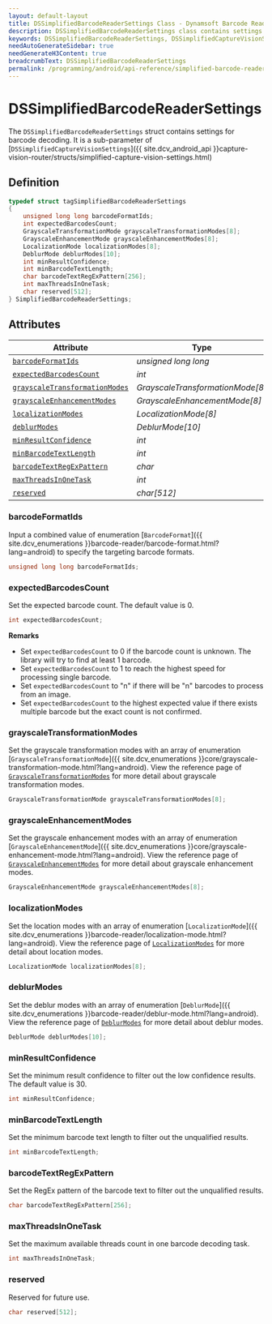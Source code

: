 ```yaml
---
layout: default-layout
title: DSSimplifiedBarcodeReaderSettings Class - Dynamsoft Barcode Reader Android Edition
description: DSSimplifiedBarcodeReaderSettings class contains settings for barcode decoding. It is a sub-parameter of DSSimplifiedCaptureVisionSettings
keywords: DSSimplifiedBarcodeReaderSettings, DSSimplifiedCaptureVisionSettings, inverted barcode, Deblur, localization, expected barcodes count, barcode format, confidence, RegEx pattern
needAutoGenerateSidebar: true
needGenerateH3Content: true
breadcrumbText: DSSimplifiedBarcodeReaderSettings
permalink: /programming/android/api-reference/simplified-barcode-reader-settings.html
---
```


# DSSimplifiedBarcodeReaderSettings

The `DSSimplifiedBarcodeReaderSettings` struct contains settings for barcode decoding. It is a sub-parameter of [`DSSimplifiedCaptureVisionSettings`]({{ site.dcv_android_api }}capture-vision-router/structs/simplified-capture-vision-settings.html)

## Definition

```cpp
typedef struct tagSimplifiedBarcodeReaderSettings
{
    unsigned long long barcodeFormatIds;
    int expectedBarcodesCount;
    GrayscaleTransformationMode grayscaleTransformationModes[8];
    GrayscaleEnhancementMode grayscaleEnhancementModes[8];
    LocalizationMode localizationModes[8];
    DeblurMode deblurModes[10];
    int minResultConfidence;
    int minBarcodeTextLength;
    char barcodeTextRegExPattern[256];
    int maxThreadsInOneTask;
    char reserved[512];
} SimplifiedBarcodeReaderSettings;
```

## Attributes

| Attribute | Type |
| --------- | ---- |
| [`barcodeFormatIds`](#barcodeformatids) | *unsigned long long* |
| [`expectedBarcodesCount`](#expectedbarcodescount) | *int* |
| [`grayscaleTransformationModes`](#grayscaletransformationmodes) | *GrayscaleTransformationMode[8]* |
| [`grayscaleEnhancementModes`](#grayscaleenhancementmodes) | *GrayscaleEnhancementMode[8]* |
| [`localizationModes`](#localizationmodes) | *LocalizationMode[8]* |
| [`deblurModes`](#deblurmodes) | *DeblurMode[10]* |
| [`minResultConfidence`](#minresultconfidence) | *int* |
| [`minBarcodeTextLength`](#minbarcodetextlength) | *int* |
| [`barcodeTextRegExPattern`](#barcodetextregexpattern) | *char* |
| [`maxThreadsInOneTask`](#maxthreadsinonetask) | *int* |
| [`reserved`](#reserved) | *char[512]* |

### barcodeFormatIds

Input a combined value of enumeration [`BarcodeFormat`]({{ site.dcv_enumerations }}barcode-reader/barcode-format.html?lang=android) to specify the targeting barcode formats.

```cpp
unsigned long long barcodeFormatIds;
```

### expectedBarcodesCount

Set the expected barcode count. The default value is 0.

```cpp
int expectedBarcodesCount;
```

**Remarks**

* Set `expectedBarcodesCount` to 0 if the barcode count is unknown. The library will try to find at least 1 barcode.
* Set `expectedBarcodesCount` to 1 to reach the highest speed for processing single barcode.
* Set `expectedBarcodesCount` to "n" if there will be "n" barcodes to process from an image.
* Set `expectedBarcodesCount` to the highest expected value if there exists multiple barcode but the exact count is not confirmed.

### grayscaleTransformationModes

Set the grayscale transformation modes with an array of enumeration [`GrayscaleTransformationMode`]({{ site.dcv_enumerations }}core/grayscale-transformation-mode.html?lang=android). View the reference page of <a href="{{ site.dcv_parameters_reference }}image-parameter/grayscale-transformation-modes.html?product=dbr&repoType=core" target="_blank">`GrayscaleTransformationModes`</a> for more detail about grayscale transformation modes.

```cpp
GrayscaleTransformationMode grayscaleTransformationModes[8];
```

### grayscaleEnhancementModes

Set the grayscale enhancement modes with an array of enumeration [`GrayscaleEnhancementMode`]({{ site.dcv_enumerations }}core/grayscale-enhancement-mode.html?lang=android). View the reference page of <a href="{{ site.dcv_parameters_reference }}image-parameter/grayscale-enhancement-modes.html?product=dbr&repoType=core" target="_blank">`GrayscaleEnhancementModes`</a> for more detail about grayscale enhancement modes.

```cpp
GrayscaleEnhancementMode grayscaleEnhancementModes[8];
```

### localizationModes

Set the location modes with an array of enumeration [`LocalizationMode`]({{ site.dcv_enumerations }}barcode-reader/localization-mode.html?lang=android). View the reference page of <a href="{{ site.dcv_parameters_reference }}barcode-reader-task-settings/localization-modes.html?product=dbr&repoType=core" target="_blank">`LocalizationModes`</a> for more detail about location modes.

```cpp
LocalizationMode localizationModes[8];
```

### deblurModes

Set the deblur modes with an array of enumeration [`DeblurMode`]({{ site.dcv_enumerations }}barcode-reader/deblur-mode.html?lang=android). View the reference page of <a href="{{ site.dcv_parameters_reference }}barcode-reader-task-settings/deblur-modes.html?product=dbr&repoType=core" target="_blank">`DeblurModes`</a> for more detail about deblur modes.

```cpp
DeblurMode deblurModes[10];
```

### minResultConfidence

Set the minimum result confidence to filter out the low confidence results. The default value is 30.

```cpp
int minResultConfidence;
```

### minBarcodeTextLength

Set the minimum barcode text length to filter out the unqualified results.

```cpp
int minBarcodeTextLength;
```

### barcodeTextRegExPattern

Set the RegEx pattern of the barcode text to filter out the unqualified results.

```cpp
char barcodeTextRegExPattern[256];
```

### maxThreadsInOneTask

Set the maximum available threads count in one barcode decoding task.

```cpp
int maxThreadsInOneTask;
```

### reserved

Reserved for future use.

```cpp
char reserved[512];
```
